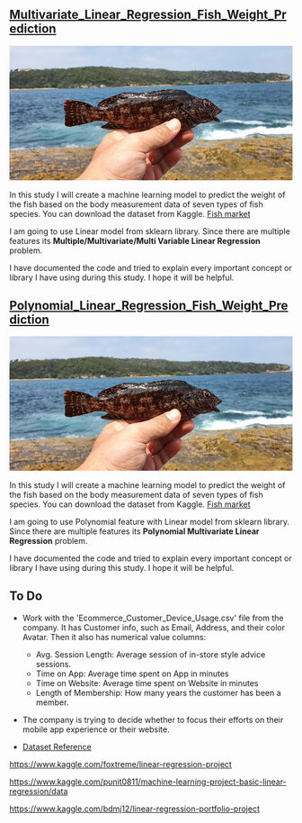 ## [Multivariate_Linear_Regression_Fish_Weight_Prediction](Multivariate_Linear_Regression_Fish_Weight_Prediction.ipynb)
![header.png](https://raw.githubusercontent.com/satishgunjal/images/master/fish.png)
 
In this study I will create a machine learning model to predict the weight of the fish based on the body measurement data of seven types of fish species. You can download the dataset from Kaggle. [Fish market](https://www.kaggle.com/aungpyaeap/fish-market)
 
I am going to use Linear model from sklearn library. Since there are multiple features its **Multiple/Multivariate/Multi Variable Linear Regression** problem.
 
I have documented the code and tried to explain every important concept or library I have using during this study. I hope it will be helpful.

## [Polynomial_Linear_Regression_Fish_Weight_Prediction](Polynomial_Linear_Regression_Fish_Weight_Prediction.ipynb)
![header.png](https://raw.githubusercontent.com/satishgunjal/images/master/fish.png)
 
In this study I will create a machine learning model to predict the weight of the fish based on the body measurement data of seven types of fish species. You can download the dataset from Kaggle. [Fish market](https://www.kaggle.com/aungpyaeap/fish-market)
 
I am going to use Polynomial feature with Linear model from sklearn library. Since there are multiple features its **Polynomial Multivariate Linear Regression** problem.
 
I have documented the code and tried to explain every important concept or library I have using during this study. I hope it will be helpful.

## To Do
* Work with the 'Ecommerce_Customer_Device_Usage.csv' file from the company. It has Customer info, such as Email, Address, and their color Avatar. Then it also has numerical value columns:
  * Avg. Session Length: Average session of in-store style advice sessions.
  * Time on App: Average time spent on App in minutes
  * Time on Website: Average time spent on Website in minutes
  * Length of Membership: How many years the customer has been a member.

* The company is trying to decide whether to focus their efforts on their mobile app experience or their website.
* [Dataset Reference](https://www.kaggle.com/iyadavvaibhav/ecommerce-customer-device-usage)


https://www.kaggle.com/foxtreme/linear-regression-project

https://www.kaggle.com/punit0811/machine-learning-project-basic-linear-regression/data

https://www.kaggle.com/bdmj12/linear-regression-portfolio-project
